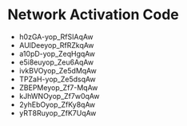 # Network Activation Code
* h0zGA-yop_RfSIAqAw
* AUlDeeyop_RfRZkqAw
* a10pD-yop_ZeqHgqAw
* e5i8euyop_Zeu6AqAw
* ivkBVOyop_Ze5dMqAw
* TPZaH-yop_Ze5dsqAw
* ZBEPMeyop_Zf7-MqAw
* kJhWNOyop_Zf7w0qAw
* 2yhEbOyop_ZfKy8qAw
* yRT8Ruyop_ZfK7UqAw